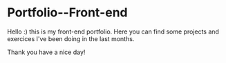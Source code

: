 # Portfolio--Front-end

Hello :) this is my front-end portfolio. Here you can find some projects and exercices I've been doing in the last months.

Thank you have a nice day!
